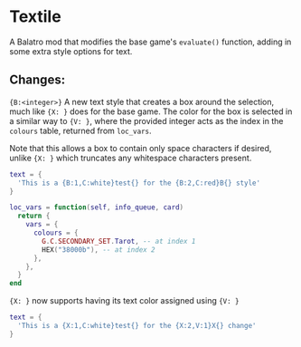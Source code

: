 # Textile
A Balatro mod that modifies the base game's `evaluate()` function, adding in some extra style options for text.

## Changes:
`{B:<integer>}` A new text style that creates a box around the selection, much like `{X: }` does for the base game. The color for the box is selected in a similar way to `{V: }`, where the provided integer acts as the index in the `colours` table, returned from `loc_vars`.

Note that this allows a box to contain only space characters if desired, unlike `{X: }` which truncates any whitespace characters present.
```lua
text = {
  'This is a {B:1,C:white}test{} for the {B:2,C:red}B{} style'
}
```
```lua
loc_vars = function(self, info_queue, card)
  return {
    vars = {
      colours = {
        G.C.SECONDARY_SET.Tarot, -- at index 1
        HEX("38000b"), -- at index 2
      },
    },
  }
end
```

`{X: }` now supports having its text color assigned using `{V: }`
```lua
text = {
  'This is a {X:1,C:white}test{} for the {X:2,V:1}X{} change'
}
```
